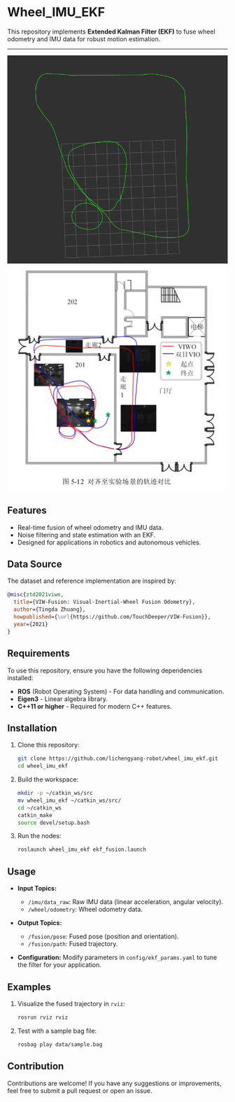 # Wheel_IMU_EKF

This repository implements **Extended Kalman Filter (EKF)** to fuse wheel odometry and IMU data for robust motion estimation.

---
![alt text](image-2.png)
![Algorithm Overview](image.png)

## Features

- Real-time fusion of wheel odometry and IMU data.
- Noise filtering and state estimation with an EKF.
- Designed for applications in robotics and autonomous vehicles.

## Data Source

The dataset and reference implementation are inspired by:

```bibtex
@misc{ztd2021viwo,
  title={VIW-Fusion: Visual-Inertial-Wheel Fusion Odometry},
  author={Tingda Zhuang},
  howpublished={\url{https://github.com/TouchDeeper/VIW-Fusion}},
  year={2021}
}
```

## Requirements

To use this repository, ensure you have the following dependencies installed:

- **ROS** (Robot Operating System) - For data handling and communication.
- **Eigen3** - Linear algebra library.
- **C++11 or higher** - Required for modern C++ features.

## Installation

1. Clone this repository:
   ```bash
   git clone https://github.com/lichengyang-robot/wheel_imu_ekf.git
   cd wheel_imu_ekf
   ```

2. Build the workspace:
   ```bash
   mkdir -p ~/catkin_ws/src
   mv wheel_imu_ekf ~/catkin_ws/src/
   cd ~/catkin_ws
   catkin_make
   source devel/setup.bash
   ```

3. Run the nodes:
   ```bash
   roslaunch wheel_imu_ekf ekf_fusion.launch
   ```

## Usage

- **Input Topics:**
  - `/imu/data_raw`: Raw IMU data (linear acceleration, angular velocity).
  - `/wheel/odometry`: Wheel odometry data.

- **Output Topics:**
  - `/fusion/pose`: Fused pose (position and orientation).
  - `/fusion/path`: Fused trajectory.

- **Configuration:**
  Modify parameters in `config/ekf_params.yaml` to tune the filter for your application.

## Examples

1. Visualize the fused trajectory in `rviz`:
   ```bash
   rosrun rviz rviz
   ```

2. Test with a sample bag file:
   ```bash
   rosbag play data/sample.bag
   ```

## Contribution

Contributions are welcome! If you have any suggestions or improvements, feel free to submit a pull request or open an issue.
